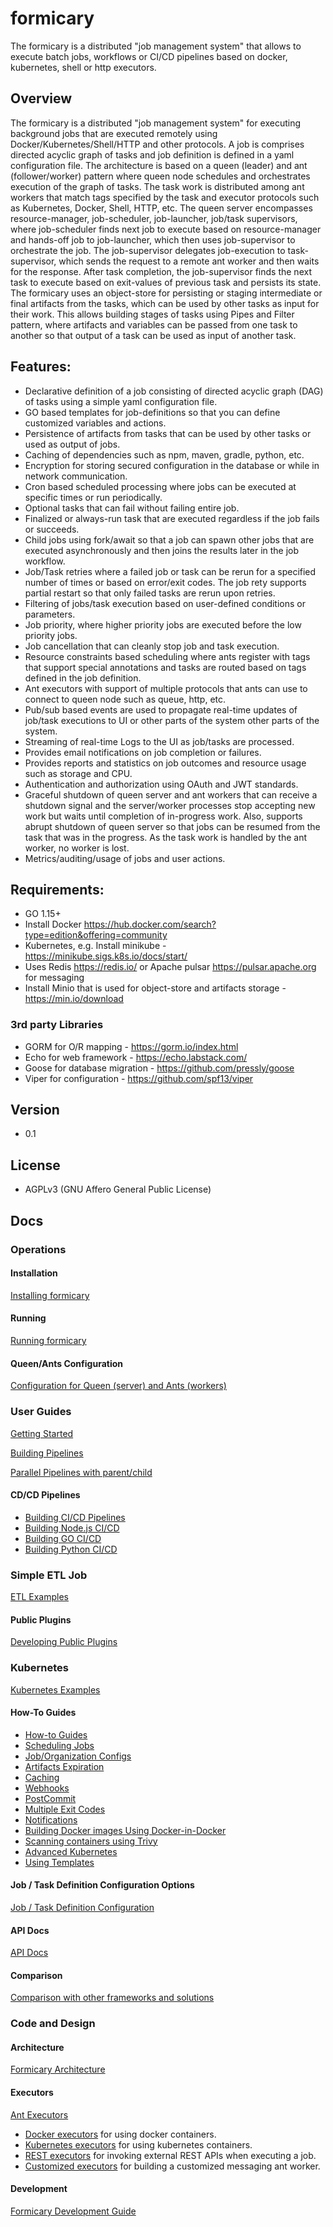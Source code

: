 # formicary

The formicary is a distributed "job management system" that allows to execute batch jobs, workflows or CI/CD pipelines based on docker, kubernetes, shell or http executors.

## Overview

The formicary is a distributed "job management system" for executing background jobs that are executed remotely using
Docker/Kubernetes/Shell/HTTP and other protocols. A job is comprises directed acyclic graph of tasks and job definition is defined in a yaml configuration file.
The architecture is based on a queen (leader) and ant (follower/worker) pattern
where queen node schedules and orchestrates execution of the graph of tasks. The task work is distributed among ant workers
that match tags specified by the task and executor protocols such as Kubernetes, Docker, Shell, HTTP, etc. The queen server
encompasses resource-manager, job-scheduler, job-launcher, job/task supervisors, where job-scheduler finds next job to 
execute based on resource-manager and hands-off job to job-launcher, which then uses job-supervisor to orchestrate the job.
The job-supervisor delegates job-execution to task-supervisor, which sends the request to a remote ant worker and then waits for the response.
After task completion, the job-supervisor finds the next task to execute based on exit-values of previous task and persists its state. 
The formicary uses an object-store for persisting or staging intermediate or final artifacts from the tasks, 
which can be used by other tasks as input for their work. This allows building stages of tasks using
Pipes and Filter pattern, where artifacts and variables can be passed from one task to another so that output of a task 
can be used as input of another task.

## Features:

- Declarative definition of a job consisting of directed acyclic graph (DAG) of tasks using a simple yaml configuration file.
- GO based templates for job-definitions so that you can define customized variables and actions. 
- Persistence of artifacts from tasks that can be used by other tasks or used as output of jobs.
- Caching of dependencies such as npm, maven, gradle, python, etc.
- Encryption for storing secured configuration in the database or while in network communication.
- Cron based scheduled processing where jobs can be executed at specific times or run periodically.
- Optional tasks that can fail without failing entire job.
- Finalized or always-run task that are executed regardless if the job fails or succeeds.
- Child jobs using fork/await so that a job can spawn other jobs that are executed asynchronously and then joins the results later in the job workflow.
- Job/Task retries where a failed job or task can be rerun for a specified number of times or based on error/exit codes. The job rety supports partial restart so that only failed tasks are rerun upon retries.
- Filtering of jobs/task execution based on user-defined conditions or parameters.
- Job priority, where higher priority jobs are executed before the low priority jobs.
- Job cancellation that can cleanly stop job and task execution.
- Resource constraints based scheduling where ants register with tags that support special annotations and tasks
  are routed based on tags defined in the job definition.
- Ant executors with support of multiple protocols that ants can use to connect to queen node such as queue, http, etc.
- Pub/sub based events are used to propagate real-time updates of job/task executions to UI or other parts of the system other parts of the system.
- Streaming of real-time Logs to the UI as job/tasks are processed. 
- Provides email notifications on job completion or failures.
- Provides reports and statistics on job outcomes and resource usage such as storage and CPU.
- Authentication and authorization using OAuth and JWT standards.
- Graceful shutdown of queen server and ant workers that can receive a shutdown signal and the server/worker processes
  stop accepting new work but waits until completion of in-progress work. Also, supports abrupt shutdown of queen server so that jobs can be resumed from the task that was in the progress. As the task work
  is handled by the ant worker, no worker is lost.
- Metrics/auditing/usage of jobs and user actions.

## Requirements:

- GO 1.15+
- Install Docker https://hub.docker.com/search?type=edition&offering=community
- Kubernetes, e.g. Install minikube - https://minikube.sigs.k8s.io/docs/start/
- Uses Redis https://redis.io/ or Apache pulsar https://pulsar.apache.org for messaging
- Install Minio that is used for object-store and artifacts storage - https://min.io/download

### 3rd party Libraries
- GORM for O/R mapping - https://gorm.io/index.html
- Echo for web framework - https://echo.labstack.com/
- Goose for database migration - https://github.com/pressly/goose
- Viper for configuration - https://github.com/spf13/viper

## Version

- 0.1

## License

- AGPLv3 (GNU Affero General Public License)

## Docs

### Operations

#### Installation
[Installing formicary](docs/installation.md)

#### Running
[Running formicary](docs/running.md)

#### Queen/Ants Configuration
[Configuration for Queen (server) and Ants (workers)](docs/configuration.md)

### User Guides

[Getting Started](docs/getting_started.md)

[Building Pipelines](docs/pipelines.md)

[Parallel Pipelines with parent/child](docs/parallel_pipelines.md)

#### CD/CD Pipelines
- [Building CI/CD Pipelines](docs/cicd.md)
- [Building Node.js CI/CD](docs/node_ci.md)
- [Building GO CI/CD](docs/go_ci.md)
- [Building Python CI/CD](docs/python_ci.md)


### Simple ETL Job
[ETL Examples](docs/etl_examples.md)

#### Public Plugins
[Developing Public Plugins](docs/plugins.md)

### Kubernetes
[Kubernetes Examples](docs/advanced_k8.md)

#### How-To Guides
- [How-to Guides](docs/howto.md)
- [Scheduling Jobs](docs/howto.md#Scheduling)
- [Job/Organization Configs](docs/howto.md#Configs)
- [Artifacts Expiration](docs/expire-artifacts.md)
- [Caching](docs/howto.md#Caching)
- [Webhooks](docs/howto.md#Webhooks)
- [PostCommit](docs/howto.md#PostCommit)
- [Multiple Exit Codes](docs/howto.md#OnExitCode)
- [Notifications](docs/howto.md#Notifications)
- [Building Docker images Using Docker-in-Docker](docs/dind.md)
- [Scanning containers using Trivy](docs/trivy-scan.md)
- [Advanced Kubernetes](docs/advanced_k8.md)
- [Using Templates](docs/templates.md)


#### Job / Task Definition Configuration Options
[Job / Task Definition Configuration](docs/definition_options.md)

#### API Docs
[API Docs](docs/apidocs.md)

#### Comparison
[Comparison with other frameworks and solutions](docs/comparison.md)

### Code and Design

#### Architecture
[Formicary Architecture](docs/architecture.md)

#### Executors
[Ant Executors](docs/executors.md)
- [Docker executors](executors.md#Docker) for using docker containers.
- [Kubernetes executors](executors.md#Kubernetes) for using kubernetes containers.
- [REST executors](executors.md#REST) for invoking external REST APIs when executing a job.
- [Customized executors](executors.md#Customized) for building a customized messaging ant worker.

#### Development
[Formicary Development Guide](docs/development.md)

